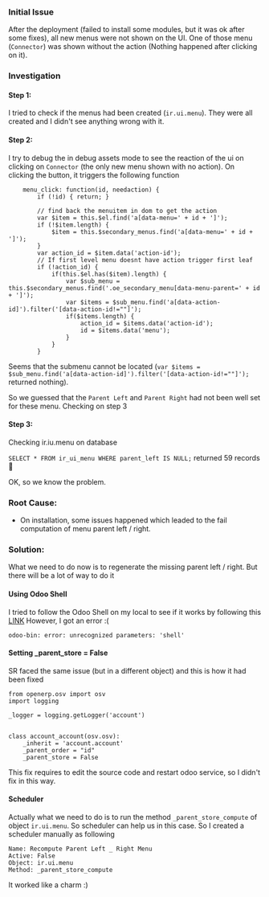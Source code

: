 ### Initial Issue
After the deployment (failed to install some modules, but it was ok after some fixes), all new menus were not shown on the UI. One of those menu (`Connector`) was shown without the action (Nothing happened after clicking on it).

### Investigation
#### Step 1:
I tried to check if the menus had been created (`ir.ui.menu`). They were all created and I didn't see anything wrong with it.

#### Step 2:
I try to debug the in debug assets mode to see the reaction of the ui on clicking on `Connector` (the only new menu shown with no action).
On clicking the button, it triggers the following function
```
    menu_click: function(id, needaction) {
        if (!id) { return; }

        // find back the menuitem in dom to get the action
        var $item = this.$el.find('a[data-menu=' + id + ']');
        if (!$item.length) {
            $item = this.$secondary_menus.find('a[data-menu=' + id + ']');
        }
        var action_id = $item.data('action-id');
        // If first level menu doesnt have action trigger first leaf
        if (!action_id) {
            if(this.$el.has($item).length) {
                var $sub_menu = this.$secondary_menus.find('.oe_secondary_menu[data-menu-parent=' + id + ']');
                var $items = $sub_menu.find('a[data-action-id]').filter('[data-action-id!=""]');
                if($items.length) {
                    action_id = $items.data('action-id');
                    id = $items.data('menu');
                }
            }
        }
```

Seems that the submenu cannot be located (`var $items = $sub_menu.find('a[data-action-id]').filter('[data-action-id!=""]');` returned nothing).

So we guessed that the `Parent Left` and `Parent Right` had not been well set for these menu. Checking on step 3

#### Step 3:
Checking ir.iu.menu on database

`SELECT * FROM ir_ui_menu WHERE parent_left IS NULL;` returned 59 records :octopus: 

OK, so we know the problem.

### Root Cause:
- On installation, some issues happened which leaded to the fail computation of menu parent left / right.

### Solution:
What we need to do now is to regenerate the missing parent left / right. But there will be a lot of way to do it

#### Using Odoo Shell
I tried to follow the Odoo Shell on my local to see if it works by following this [LINK](https://gist.github.com/paulius-sladkevicius/60a84c97e8446f5e152415e874923d66)
However, I got an error :(
```
odoo-bin: error: unrecognized parameters: 'shell'
```

#### Setting _parent_store = False
SR faced the same issue (but in a different object) and this is how it had been fixed
```
from openerp.osv import osv
import logging

_logger = logging.getLogger('account')


class account_account(osv.osv):
    _inherit = 'account.account'
    _parent_order = "id"
    _parent_store = False
```

This fix requires to edit the source code and restart odoo service, so I didn't fix in this way.

#### Scheduler
Actually what we need to do is to run the method `_parent_store_compute` of object `ir.ui.menu`. So scheduler can help us in this case.
So I created a scheduler manually as following
```
Name: Recompute Parent Left _ Right Menu
Active: False
Object: ir.ui.menu
Method: _parent_store_compute 
```

It worked like a charm :)
